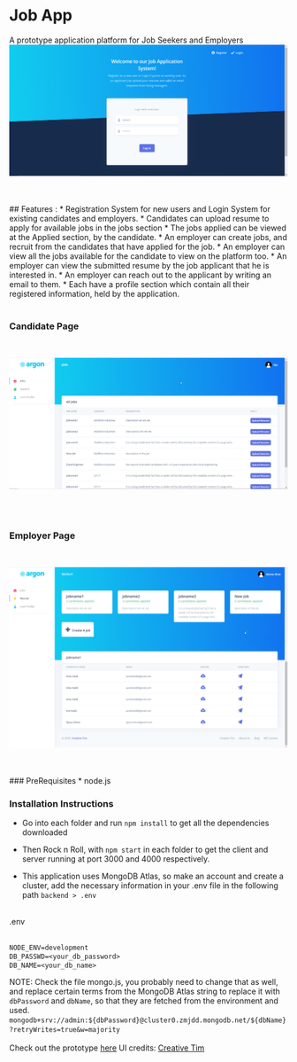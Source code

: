 # Job App
A prototype application platform for Job Seekers and Employers
![Login Page](https://github.com/Arka-h/JobApp/blob/master/job-application-system/src/assets/img/screenshots/login-filled.png)

<br/>
<br/>
## Features : 
* Registration System for new users and Login System for existing candidates and employers.
* Candidates can upload resume to apply for available jobs in the jobs section
* The jobs applied can be viewed at the Applied section, by the candidate.  
* An employer can create jobs, and recruit from the candidates that have applied for the job. 
* An employer can view all the jobs available for the candidate to view on the platform too. 
* An employer can view the submitted resume by the job applicant that he is interested in.
* An employer can reach out to the applicant by writing an email to them.
* Each have a profile section which contain all their registered information, held by the application.

<br/>
<br/>

### Candidate Page
<br/>

![Candidate Page](https://github.com/Arka-h/JobApp/blob/master/job-application-system/src/assets/img/screenshots/candidate-jobs.png)

<br/>
<br/>

### Employer Page
<br/>

![Employer Page](https://github.com/Arka-h/JobApp/blob/master/job-application-system/src/assets/img/screenshots/jobname1-candidates-initial.png)

<br/>
<br/>
### PreRequisites
* node.js

### Installation Instructions

* Go into each folder and run `npm install` to get all the dependencies downloaded

* Then Rock n Roll, with `npm start` in each folder to get the client and server running at port 3000 and 4000 respectively.

* This application uses MongoDB Atlas, so make an account and create a cluster, add the necessary information in your .env file in the following path `backend > .env` 
<br/>
.env

```

NODE_ENV=development
DB_PASSWD=<your_db_password>
DB_NAME=<your_db_name>

```

NOTE: Check the file mongo.js, you probably need to change that as well, and replace certain terms from the MongoDB Atlas string to replace it with `dbPassword` and `dbName`, so that they are fetched from the environment and used.
<br/> 
`mongodb+srv://admin:${dbPassword}@cluster0.zmjdd.mongodb.net/${dbName}?retryWrites=true&w=majority`
<br/> 
<br/> 
Check out the prototype [here](https://www.figma.com/proto/y8Px0upLKDR0L9aCseNwAP/JobApp?node-id=6%3A2&scaling=scale-down)
UI credits: [Creative Tim](https://www.creative-tim.com/product/argon-dashboard-react)
